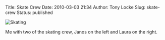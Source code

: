 Title: Skate Crew
Date: 2010-03-03 21:34
Author: Tony Locke
Slug: skate-crew
Status: published

![Skating]({static}/images/2010/skating.jpg)  

Me with two of the skating crew, Janos on the left and Laura on the right.
